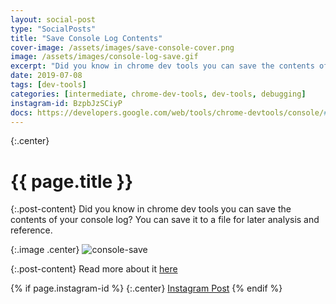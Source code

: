 ```yaml
---
layout: social-post
type: "SocialPosts"
title: "Save Console Log Contents"
cover-image: /assets/images/save-console-cover.png
image: /assets/images/console-log-save.gif
excerpt: "Did you know in chrome dev tools you can save the contents of your console log?"
date: 2019-07-08
tags: [dev-tools]
categories: [intermediate, chrome-dev-tools, dev-tools, debugging]
instagram-id: BzpbJzSCiyP
docs: https://developers.google.com/web/tools/chrome-devtools/console/#working_with_the_console_history
---
```

{:.center}
# {{ page.title }}

{:.post-content}
Did you know in chrome dev tools you can save the contents of your console log? You can save it to a file for later analysis and reference.

{:.image .center}
![console-save]({{page.image}})

{:.post-content}
Read more about it <a href="{{page.docs}}" target="_blank">here</a>

{% if page.instagram-id %}
{:.center}
<a class="insta-link" href="https://www.instagram.com/p/{{page.instagram-id}}" target="_blank">Instagram Post</a>
{% endif %}
